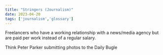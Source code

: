 ```yaml
---
title: "Stringers (Journalism)"
date: 2023-04-20
tags: ['journalism','glossary']
---
```


Freelancers who have a working relationship with a news/media agency but are paid per work instead of a regular salary. 

Think Peter Parker submitting photos to the Daily Bugle
